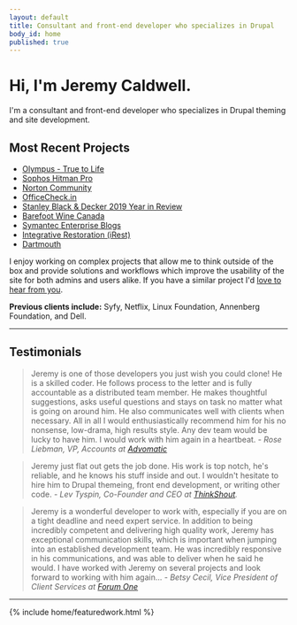 ```yaml
---
layout: default
title: Consultant and front-end developer who specializes in Drupal
body_id: home
published: true
---
```


<h1>Hi, I'm Jeremy Caldwell.</h1>

<p>I'm a consultant and front-end developer who specializes in Drupal theming and site development.</p>

<h2>Most Recent Projects</h2>
<ul>
  <li><a href="https://truetolife.com">Olympus - True to Life</a></li>
  <li><a href="https://www.hitmanpro.com">Sophos Hitman Pro</a></li>
  <li><a href="https://community.norton.com">Norton Community</a></li>
  <li><a href="https://www.officecheck.in">OfficeCheck.in</a></li>
  <li><a href="https://www.stanleyblackanddecker.com/who-we-are/2019-year-review">Stanley Black & Decker 2019 Year in Review</a></li>
  <li><a href="https://www.barefootwine.ca">Barefoot Wine Canada</a></li>
  <li><a href="https://www.symantec.com/blogs">Symantec Enterprise Blogs</a></li>
  <li><a href="https://www.irest.org">Integrative Restoration (iRest)</a></li>
  <li><a href="https://home.dartmouth.edu">Dartmouth</a></li>
</ul>

I enjoy working on complex projects that allow me to think outside of the box and provide solutions and workflows which improve the usability of the site for both admins and users alike. If you have a similar project I'd [love to hear from you](/contact).

**Previous clients include:** Syfy, Netflix, Linux Foundation, Annenberg Foundation, and Dell.

---

<h2>Testimonials</h2>

<blockquote>Jeremy is one of those developers you just wish you could clone! He is a skilled coder. He follows process to the letter and is fully accountable as a distributed team member. He makes thoughtful suggestions, asks useful questions and stays on task no matter what is going on around him. He also communicates well with clients when necessary. All in all I would enthusiastically recommend him for his no nonsense, low-drama, high results style. Any dev team would be lucky to have him. I would work with him again in a heartbeat.
<cite>- Rose Liebman, VP, Accounts at <a href="https://www.advomatic.com">Advomatic</a></cite>
</blockquote>

<blockquote>Jeremy just flat out gets the job done. His work is top notch, he's reliable, and he knows his stuff inside and out. I wouldn't hesitate to hire him to Drupal themeing, front end development, or writing other code.
<cite>- Lev Tyspin, Co-Founder and CEO at <a href="http://www.thinkshout.org">ThinkShout</a>.</cite>
</blockquote>

<blockquote>
  Jeremy is a wonderful developer to work with, especially if you are on a tight deadline and need expert service. In addition to being incredibly competent and delivering high quality work, Jeremy has exceptional communication skills, which is important when jumping into an established development team. He was incredibly responsive in his communications, and was able to deliver when he said he would. I have worked with Jeremy on several projects and look forward to working with him again...
  <cite>- Betsy Cecil, Vice President of Client Services at <a href="https://forumone.com">Forum One</a></cite>
</blockquote>

---

{% include home/featuredwork.html %}
